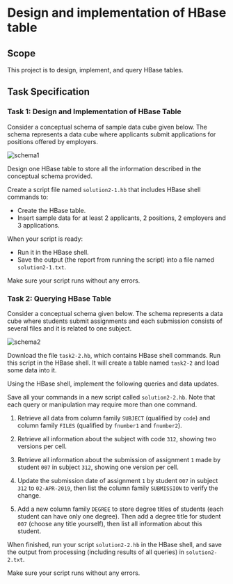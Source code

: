 # Design and implementation of HBase table

## Scope
This project is to design, implement, and query HBase tables.

## Task Specification
### Task 1: Design and Implementation of HBase Table
Consider a conceptual schema of sample data cube given below. The schema represents a data cube where applicants submit applications for positions offered by employers.

![schema1](schema1.png)

Design one HBase table to store all the information described in the conceptual schema provided.

Create a script file named `solution2-1.hb` that includes HBase shell commands to:
* Create the HBase table.
* Insert sample data for at least 2 applicants, 2 positions, 2 employers and 3 applications.

When your script is ready:
* Run it in the HBase shell.
* Save the output (the report from running the script) into a file named `solution2-1.txt`.

Make sure your script runs without any errors.

### Task 2: Querying HBase Table 
Consider a conceptual schema given below. The schema represents a data cube where students submit assignments and each submission consists of several files and it is related to one subject.

![schema2](schema2.png)

Download the file `task2-2.hb`, which contains HBase shell commands. Run this script in the HBase shell. It will create a table named `task2-2` and load some data into it.

Using the HBase shell, implement the following queries and data updates.

Save all your commands in a new script called `solution2-2.hb`. Note that each query or manipulation may require more than one command.

1. Retrieve all data from column family `SUBJECT` (qualified by `code`) and column family `FILES` (qualified by `fnumber1` and `fnumber2`).

2. Retrieve all information about the subject with code `312`, showing two versions per cell.

3. Retrieve all information about the submission of assignment `1` made by student `007` in subject `312`, showing one version per cell.

4. Update the submission date of assignment `1` by student `007` in subject `312` to `02-APR-2019`, then list the column family `SUBMISSION` to verify the change.

5. Add a new column family `DEGREE` to store degree titles of students (each student can have only one degree). Then add a degree title for student `007` (choose any title yourself), then list all information about this student.

When finished, run your script `solution2-2.hb` in the HBase shell, and save the output from processing (including results of all queries) in `solution2-2.txt`.

Make sure your script runs without any errors.
